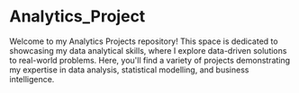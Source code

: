 # Analytics_Project
Welcome to my Analytics Projects repository! This space is dedicated to showcasing my data analytical skills, where I explore data-driven solutions to real-world problems. Here, you'll find a variety of projects demonstrating my expertise in data analysis, statistical modelling, and business intelligence.
